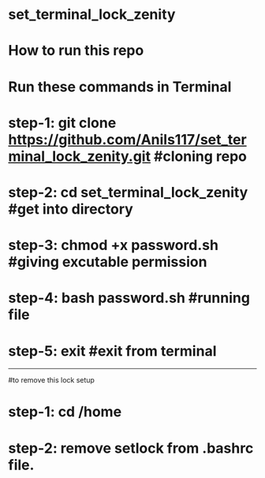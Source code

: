 # set_terminal_lock_zenity
# How to run this repo
# Run these commands in Terminal
# step-1: git clone https://github.com/Anils117/set_terminal_lock_zenity.git #cloning repo
# step-2: cd set_terminal_lock_zenity #get into directory
# step-3: chmod +x password.sh #giving excutable permission
# step-4: bash password.sh #running file
# step-5: exit #exit from terminal
-----------------------------------------
#to remove this lock setup

# step-1: cd /home
# step-2: remove setlock from .bashrc file.
